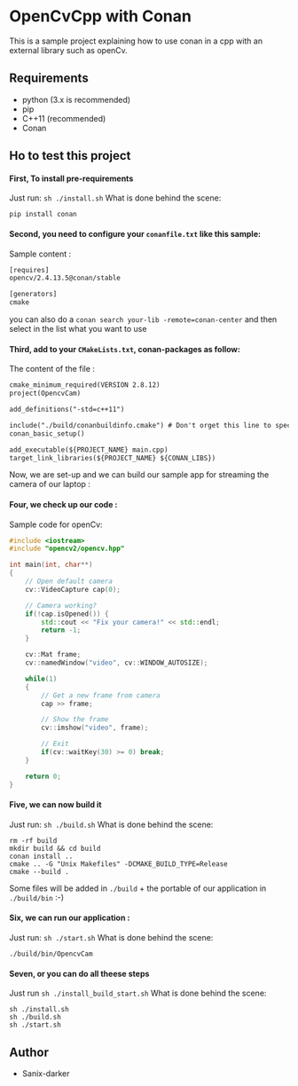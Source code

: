# OpenCvCpp with Conan

This is a sample project explaining how to use conan in a cpp with an external library such as openCv.

## Requirements

- python (3.x is recommended)
- pip
- C++11 (recommended)
- Conan

## Ho to test this project

#### First, To install pre-requirements

Just run: `sh ./install.sh`
What is done behind the scene:

```shell
pip install conan
```

#### Second, you need to configure your `conanfile.txt` like this sample:

Sample content :

```txt
[requires]
opencv/2.4.13.5@conan/stable

[generators]
cmake
```

you can also do a `conan search your-lib -remote=conan-center` and then select in the list what you want to use


#### Third, add to your `CMakeLists.txt`, conan-packages as follow:

The content of the file :
```txt
cmake_minimum_required(VERSION 2.8.12)
project(OpencvCam)

add_definitions("-std=c++11")

include("./build/conanbuildinfo.cmake") # Don't orget this line to specify the conan libs path
conan_basic_setup()

add_executable(${PROJECT_NAME} main.cpp)
target_link_libraries(${PROJECT_NAME} ${CONAN_LIBS})
```

Now, we are set-up and we can build our sample app for streaming the camera of our laptop : 


#### Four, we check up our code :


Sample code for openCv:

```cpp
#include <iostream>
#include "opencv2/opencv.hpp"

int main(int, char**)
{
    // Open default camera
    cv::VideoCapture cap(0);

    // Camera working?
    if(!cap.isOpened()) {
        std::cout << "Fix your camera!" << std::endl;
        return -1;
    }

    cv::Mat frame;
    cv::namedWindow("video", cv::WINDOW_AUTOSIZE);

    while(1)
    {
        // Get a new frame from camera
        cap >> frame;

        // Show the frame
        cv::imshow("video", frame);

        // Exit
        if(cv::waitKey(30) >= 0) break;
    }

    return 0;
}
```

#### Five, we can now build it

Just run: `sh ./build.sh`
What is done behind the scene:

```shell
rm -rf build
mkdir build && cd build
conan install ..
cmake .. -G "Unix Makefiles" -DCMAKE_BUILD_TYPE=Release
cmake --build .
```

Some files will be added in `./build` + the portable of our application in `./build/bin` :-)


#### Six, we can run our application :

Just run: `sh ./start.sh`
What is done behind the scene:

```shell
./build/bin/OpencvCam
```


#### Seven, or you can do all theese steps

Just run `sh ./install_build_start.sh`
What is done behind the scene:

```shell
sh ./install.sh
sh ./build.sh
sh ./start.sh
```

## Author

- Sanix-darker
